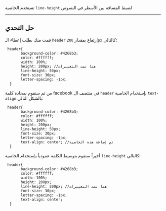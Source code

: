 تستخدم الخاصية `line-height` لضبط المسافة بين الأسطر في النصوص

---

## حل التحدي 

قمت منك بطلب إعطاء الـ `header` إرتفاع بمقدار `200px` كالتالي: 

```
 header{
       background-color: #4268b3;
       color: #ffffff;
       width: 100%;
       height: 200px; //هنا تمت التغييرات
       line-height: 50px;
       font-size: 30px;
       letter-spacing: -1px;
  }
```

من ثم سنقوم بمحاذة كلمة facebook في منتصف ال `header` بإستخدام الخاصية `text-align` بالشكل التالي: 

```
 header{
       background-color: #4268b3;
       color: #ffffff;
       width: 100%;
       height: 200px; 
       line-height: 50px;
       font-size: 30px;
       letter-spacing: -1px;
       text-align: center; //تم إضافة هذه الخاصية
  }
```

أخيراً سنقوم بتوسيط الكلمة عمودياً بإستخدام الخاصية `line-height` كالتالي:

```
 header{
       background-color: #4268b3;
       color: #ffffff;
       width: 100%;
       height: 200px; 
       line-height: 200px; //هنا تمت التغييرات
       font-size: 30px;
       letter-spacing: -1px;
       text-align: center; 
  }
```